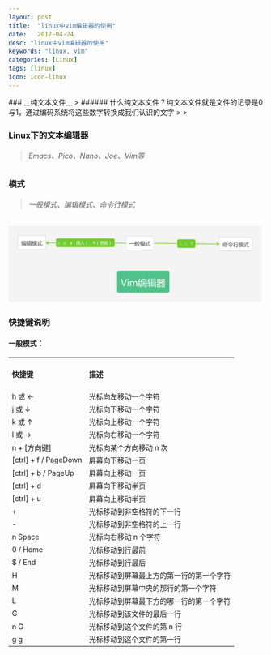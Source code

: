 ```yaml
---
layout: post
title:  "linux中vim编辑器的使用"
date:   2017-04-24
desc: "linux中vim编辑器的使用"
keywords: "linux, vim"
categories: [Linux]
tags: [linux]
icon: icon-linux
---
```



<link href="https://cdn.bootcss.com/bootstrap/3.3.0/css/bootstrap-theme.css" rel="stylesheet">
### __纯文本文件__
> ###### 什么纯文本文件？纯文本文件就是文件的记录是0与1，通过编码系统将这些数字转换成我们认识的文字
>
>

### __Linux下的文本编辑器__
> ###### Emacs、Pico、Nano、Joe、Vim等
>
>

### __模式__
> ###### 一般模式、编辑模式、命令行模式
>
>

![模式关系](/static/img/landing/vim.png)
`
`
### __快捷键说明__


#### 一般模式：

<table class="table table-condensed table-bordered">
	<tr><td><h4>快捷键</h4></td><td><h4>描述</h4></td></tr>
	<tr><td>h 或 ←</td><td>光标向左移动一个字符</td></tr>
	<tr><td>j 或 ↓</td><td>光标向下移动一个字符</td></tr>
	<tr><td>k 或 ↑</td><td>光标向上移动一个字符</td></tr>
	<tr><td>l 或 →</td><td>光标向右移动一个字符</td></tr>
	<tr><td>n + [方向键]</td><td>光标向某个方向移动 n 次</td></tr>
	<tr><td>[ctrl] + f / PageDown</td><td>屏幕向下移动一页</td></tr>
	<tr><td>[ctrl] + b / PageUp</td><td>屏幕向上移动一页</td></tr>
	<tr><td>[ctrl] + d</td><td>屏幕向下移动半页</td></tr>
	<tr><td>[ctrl] + u</td><td>屏幕向上移动半页</td></tr>
	<tr><td>+</td><td>光标移动到非空格符的下一行</td></tr>
	<tr><td>-</td><td>光标移动到非空格符的上一行</td></tr>
	<tr><td>n Space</td><td>光标向右移动 n 个字符</td></tr>
	<tr><td>0 / Home</td><td>光标移动到行最前</td></tr>
	<tr><td>$ / End</td><td>光标移动到行最后</td></tr>
	<tr><td>H</td><td>光标移动到屏幕最上方的第一行的第一个字符</td></tr>
	<tr><td>M</td><td>光标移动到屏幕中央的那行的第一个字符</td></tr>
	<tr><td>L</td><td>光标移动到屏幕最下方的哪一行的第一个字符</td></tr>
	<tr><td>G</td><td>光标移动到该文件的最后一行</td></tr>
	<tr><td>n G</td><td>光标移动到这个文件的第 n 行</td></tr>
	<tr><td>g g</td><td>光标移动到这个文件的第一行</td></tr>
</table>